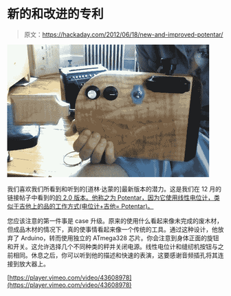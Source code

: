 # 新的和改进的专利

> 原文：<https://hackaday.com/2012/06/18/new-and-improved-potentar/>

![](img/563e8d940143e0e8e758b1f82a927ae3.png "new-and-improved-potentar")

我们喜欢我们所看到和听到的[道林·达蒙的]最新版本的潜力。这是我们在 12 月的链接帖子中看到的[的 2.0 版本。他称之为 Potentar，因为它使用线性电位计，类似于吉他上的品的工作方式(电位计+吉他= Potentar)。](http://hackaday.com/2011/12/11/hackaday-links-december-11-2011/)

您应该注意的第一件事是 case 升级。原来的使用什么看起来像未完成的废木材，但成品木材的情况下，真的使事情看起来像一个传统的工具。通过这种设计，他放弃了 Arduino，转而使用独立的 ATmega328 芯片。你会注意到身体正面的旋钮和开关。这允许选择几个不同种类的秤并关闭电源。线性电位计和缝纫机按钮与之前相同。休息之后，你可以听到他的描述和快速的表演，这要感谢音频插孔将其连接到放大器上。

[https://player.vimeo.com/video/43608978](https://player.vimeo.com/video/43608978)